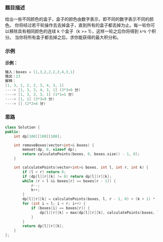### 题目描述

给出一些不同颜色的盒子，盒子的颜色由数字表示，即不同的数字表示不同的颜色。
 你将经过若干轮操作去去掉盒子，直到所有的盒子都去掉为止。每一轮你可以移除具有相同颜色的连续 k 个盒子（k >= 1），这样一轮之后你将得到 `k*k` 个积分。
 当你将所有盒子都去掉之后，求你能获得的最大积分和。

### 示例

**示例：**

```C++
输入：boxes = [1,3,2,2,2,3,4,3,1]
输出：23
解释：
[1, 3, 2, 2, 2, 3, 4, 3, 1] 
----> [1, 3, 3, 4, 3, 1] (3*3=9 分) 
----> [1, 3, 3, 3, 1] (1*1=1 分) 
----> [1, 1] (3*3=9 分) 
----> [] (2*2=4 分)
```

### 思路



```C++
class Solution {
public:
    int dp[100][100][100];

    int removeBoxes(vector<int>& boxes) {
        memset(dp, 0, sizeof dp);
        return calculatePoints(boxes, 0, boxes.size() - 1, 0);
    }

    int calculatePoints(vector<int>& boxes, int l, int r, int k) {
        if (l > r) return 0;
        if (dp[l][r][k] != 0) return dp[l][r][k];
        while (r > l && boxes[r] == boxes[r - 1]) {
            r--;
            k++;
        }
        dp[l][r][k] = calculatePoints(boxes, l, r - 1, 0) + (k + 1) * (k + 1);
        for (int i = l; i < r; i++) {
            if (boxes[i] == boxes[r]) {
                dp[l][r][k] = max(dp[l][r][k], calculatePoints(boxes, l, i, k + 1) + calculatePoints(boxes, i + 1, r - 1, 0));
            }
        }
        return dp[l][r][k];
    }
};

```

